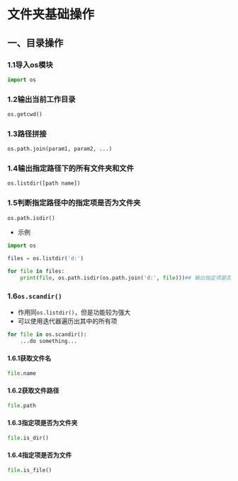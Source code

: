 # 文件夹基础操作

## 一、目录操作

### 1.1导入os模块

```python
import os
```

### 1.2输出当前工作目录

```python
os.getcwd()
```

### 1.3路径拼接

```python
os.path.join(param1, param2, ...)
```

### 1.4输出指定路径下的所有文件夹和文件

```python
os.listdir([path name])
```

### 1.5判断指定路径中的指定项是否为文件夹

```python
os.path.isdir()
```

- 示例

```python
import os

files = os.listdir('d:')

for file in files:
    print(file, os.path.isdir(os.path.join('d:', file)))## 输出指定项是否为文件夹
```

### 1.6`os.scandir()`

- 作用同`os.listdir()`，但是功能较为强大
- 可以使用迭代器遍历出其中的所有项

```python
for file in os.scandir():
    ...do something...
```

#### 1.6.1获取文件名

```python
file.name
```

#### 1.6.2获取文件路径

```python
file.path
```

#### 1.6.3指定项是否为文件夹

```python
file.is_dir()
```

#### 1.6.4指定项是否为文件

```python
file.is_file()
```

